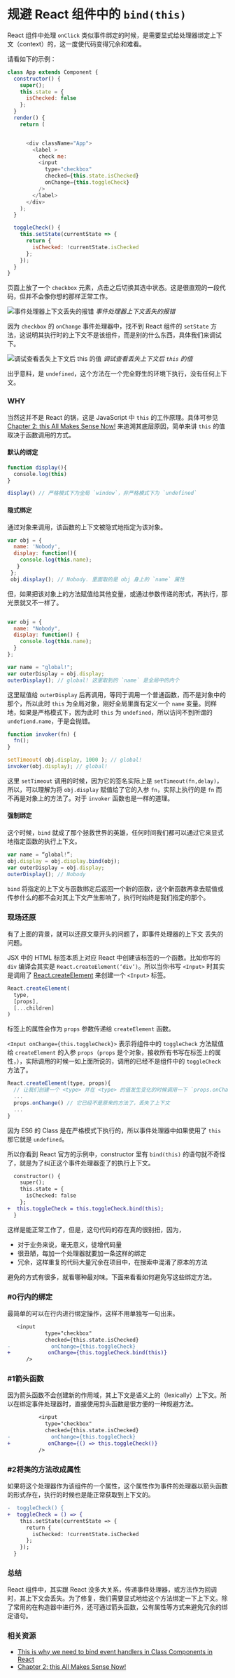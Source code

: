 规避 React 组件中的 `bind(this)`
===

React 组件中处理 `onClick` 类似事件绑定的时候，是需要显式给处理器绑定上下文（context）的，这一度使代码变得冗余和难看。

请看如下的示例：

```js
class App extends Component {
  constructor() {
    super();
    this.state = {
      isChecked: false
    };
  }
  render() {
    return (


      <div className="App">
        <label >
          check me:
          <input
            type="checkbox"
            checked={this.state.isChecked}
            onChange={this.toggleCheck}
          />
        </label>
      </div>
    );
  }

  toggleCheck() {
    this.setState(currentState => {
      return {
        isChecked: !currentState.isChecked
      };
    });
  }
}
```

页面上放了一个 `checkbox` 元素，点击之后切换其选中状态。这是很直观的一段代码，但并不会像你想的那样正常工作。

![事件处理器上下文丢失的报错](https://user-images.githubusercontent.com/3783096/45584203-3a0ffe80-b902-11e8-883e-01733d7659d2.png)
*事件处理器上下文丢失的报错*


因为 `checkbox` 的 `onChange` 事件处理器中，找不到 React 组件的 `setState` 方法，这说明其执行时的上下文不是该组件，而是别的什么东西，具体我们来调试下。

![调试查看丢失上下文后 `this` 的值](https://user-images.githubusercontent.com/3783096/45584220-52801900-b902-11e8-90af-0c954ceb4285.png)
*调试查看丢失上下文后 `this` 的值*


出乎意料，是 `undefined`，这个方法在一个完全野生的环境下执行，没有任何上下文。

### WHY

当然这并不是 React 的锅，这是 JavaScript 中 `this` 的工作原理。具体可参见 [Chapter 2: this All Makes Sense Now!](https://github.com/getify/You-Dont-Know-JS/blob/master/this%20%26%20object%20prototypes/ch2.md) 来追溯其底层原因，简单来讲 `this` 的值取决于函数调用的方式。

#### 默认的绑定

```js
function display(){
  console.log(this)
}

display() // 严格模式下为全局 `window`，非严格模式下为 `undefined`
```

#### 隐式绑定

通过对象来调用，该函数的上下文被隐式地指定为该对象。

```js
var obj = {
  name: 'Nobody',
  display: function(){
    console.log(this.name);
   }
 };
 obj.display(); // Nobody. 里面取的是 obj 身上的 `name` 属性 
```

但，如果把该对象上的方法赋值给其他变量，或通过参数传递的形式，再执行，那光景就又不一样了。

```js

var obj = {
  name: "Nobody",
  display: function() {
    console.log(this.name);
  }
};

var name = "global!";
var outerDisplay = obj.display;
outerDisplay(); // global! 这里取到的 `name` 是全局中的内个
```

这里赋值给 `outerDisplay` 后再调用，等同于调用一个普通函数，而不是对象中的那个，所以此时 `this` 为全局对象，刚好全局里面有定义一个 `name` 变量。同样地，如果是严格模式下，因为此时 `this` 为 `undefined`，所以访问不到所谓的 `undefiend.name`，于是会抛错。

```js
function invoker(fn) {
  fn();
}

setTimeout( obj.display, 1000 ); // global!
invoker(obj.display); // global!
```

这里 `setTimeout` 调用的时候，因为它的签名实际上是 `setTimeout(fn,delay)`，所以，可以理解为将 `obj.display` 赋值给了它的入参 `fn`，实际上执行的是 `fn` 而不再是对象上的方法了。对于 `invoker` 函数也是一样的道理。


#### 强制绑定

这个时候，`bind` 就成了那个拯救世界的英雄，任何时间我们都可以通过它来显式地指定函数的执行上下文。

```js
var name = “global!”;
obj.display = obj.display.bind(obj); 
var outerDisplay = obj.display;
outerDisplay(); // Nobody
```

`bind` 将指定的上下文与函数绑定后返回一个新的函数，这个新函数再拿去赋值或传参什么的都不会对其上下文产生影响了，执行时始终是我们指定的那个。


### 现场还原

有了上面的背景，就可以还原文章开头的问题了，即事件处理器的上下文 丢失的问题。

JSX 中的 HTML 标签本质上对应 React 中创建该标签的一个函数。比如你写的 `div` 编译会其实是 `React.createElement(‘div’)`。所以当你书写 `<Input>` 时其实是调用了 [React.createElement](https://reactjs.org/docs/react-api.html#createelement) 来创建一个 `<Input>` 标签。

```js
React.createElement(
  type,
  [props],
  [...children]
)
```

标签上的属性会作为 `props` 参数传递给 `createElement` 函数。

`<Input onChange={this.toggleCheck}>` 表示将组件中的 `toggleCheck`  方法赋值给 `createElement` 的入参 `props`（`props` 是个对象，接收所有书写在标签上的属性，），实际调用的时候一如上面所说的，调用的已经不是组件中的 `toggleCheck` 方法了。

```js
React.createElement(type, props){
  // 让我们创建一个 <type> 并在 <type> 的值发生变化的时候调用一下 `props.onChange`
  ...
  props.onChange() // 它已经不是原来的方法了，丢失了上下文
  ...
}
```

因为 ES6 的 Class 是在严格模式下执行的，所以事件处理器中如果使用了 `this` 那它就是 `undefined`。

所以你看到 React 官方的示例中，constructor 里有 `bind(this)` 的语句就不奇怪了，就是为了纠正这个事件处理器歪了的执行上下文。

```diff
  constructor() {
    super();
    this.state = {
      isChecked: false
    };
+  this.toggleCheck = this.toggleCheck.bind(this);
  }

```

这样是能正常工作了，但是，这句代码的存在真的很别扭，因为，
- 对于业务来说，毫无意义，徒增代码量
- 很丑陋，每加一个处理器就要加一条这样的绑定
- 冗余，这样重复的代码大量冗余在项目中，在搜索中混淆了原本的方法

避免的方式有很多，就看哪种最对味。下面来看看如何避免写这些绑定方法。


### #0行内的绑定

最简单的可以在行内进行绑定操作，这样不用单独写一句出来。

```diff
   <input
            type="checkbox"
            checked={this.state.isChecked}
-             onChange={this.toggleCheck}
+            onChange={this.toggleCheck.bind(this)}
      />

```

### #1箭头函数

因为箭头函数不会创建新的作用域，其上下文是语义上的（lexically）上下文。所以在绑定事件处理器时，直接使用剪头函数是很方便的一种规避方法。

```diff
          <input
            type="checkbox"
            checked={this.state.isChecked}
-             onChange={this.toggleCheck}
+            onChange={() => this.toggleCheck()}
          />

```


### #2将类的方法改成属性

如果将这个处理器作为该组件的一个属性，这个属性作为事件的处理器以箭头函数的形式存在，执行的时候也是能正常获取到上下文的。

```diff
-  toggleCheck() {
+  toggleCheck = () => {
    this.setState(currentState => {
      return {
        isChecked: !currentState.isChecked
      };
    });
  }
```

### 总结

React 组件中，其实跟 React 没多大关系，传递事件处理器，或方法作为回调时，其上下文会丢失。为了修复，我们需要显式地给这个方法绑定一下上下文。除了常用的在构造器中进行外，还可通过箭头函数，公有属性等方式来避免冗余的绑定语句。


### 相关资源

- [This is why we need to bind event handlers in Class Components in React](https://medium.freecodecamp.org/this-is-why-we-need-to-bind-event-handlers-in-class-components-in-react-f7ea1a6f93eb)
- [Chapter 2: this All Makes Sense Now!](https://github.com/getify/You-Dont-Know-JS/blob/master/this%20%26%20object%20prototypes/ch2.md) 
